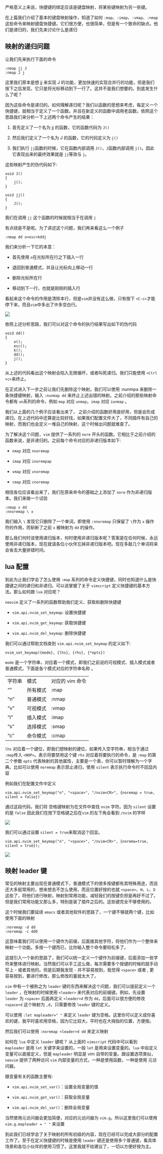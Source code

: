 严格意义上来说，快捷键的绑定应该是键盘映射，将某些键映射为另一些键。

在上篇我们介绍了基本的键盘映射操作，知道了如何 `:map`、`:imap`、`:vmap`、`:nmap` 这些命令来映射键盘快捷键。它们很方便，也很简单，但是有一个致命的缺点。他们是递归的，我们先来讨论什么是递归

## 映射的递归问题

让我们先来执行下面的命令

```Plain Text
:nmap jj J
:nmap J j

```

这里我们原本是想 jj 来实现 J 的功能，更加快速的实现合并行的功能，但是我们按下之后发现，它只是将光标移动到下一行了。这并不是我们想要的。到底发生什么了呢？

因为这些命令是递归的。如何理解递归呢？我们以函数的思想来考虑，每定义一个快捷键，就相当于定义了一个函数。并且在新定义的函数中调用老函数。依照这个思路我们来分析一下上述两个命令产生的结果：

1. 首先定义了一个名为 jj 的函数，它的函数代码为 `J()`

2. 然后我们定义了一个名为 J 的函数，它的代码定义为 `j()`

3. 我们执行 `jj`函数的时候，它在函数内部调用 `J()`，`J`函数内部调用 `j()`。因此它表现出来的最终效果就是 `jj`等效与 `j`。

这些映射产生的伪代码如下:

```Plain Text
void J()
{
    j();
}

void jj()
{
    J();
}

```

我们在调用 `jj` 这个函数的时候就相当于在调用 `j`

有点绕是不是呢。为了讲述这个问题，我们再来看这么一个例子

```Plain Text
:nmap dd o<esc>kddj

```

我们来分析一下它的本意：

- 首先使用 `o`在光标所在行之下插入一行

- 退回到普通模式，并且让光标向上移动一行

- 删除光标所在行

- 移动到下一行，也就是刚刚的插入行

看起来这个命令的作用是清除本行，但是`vim`并没有这么做，只有按下 `<C-c>`才能停下来，而且`vim`中多出了许多空白行。

![](https://pic3.zhimg.com/v2-1421af93c2ecafb883814eb79347722a_r.jpg)

依照上述分析思路，我们可以对这个命令的执行结果写出如下的伪代码

```Plain Text
void dd()
{
    o();
    esc();
    k();
    dd();
    j();
}

```

从上述的代码看出这个映射会陷入无限循环，或者叫死递归。我们只能使用 `<Ctrl +c>`来终止。

在正式进入下一步之前让我们先删除这个映射。我们可以使用 :nunmpa 来删除一条快捷键映射，输入 `:nunmap dd` 来终止上述出错的映射。之前介绍的那些映射命令都有 `un`系列的命令，例如 `map` 对应 `unmap`，`imap` 对应 `iunmap` 。

我们从上面的几个例子应该看出来了， 之前介绍的函数好用是好用，但是会形成递归。在上述代码中还算是比较好找，如果我们配置文件大了，不同插件有自己的映射，而我们也会定义一堆自己的映射，这个时候出问题就难查了。

为了解决这个问题，`vim` 提供了一系列的 `nore` 开头的函数。它相比于之前介绍的函数来说，是非递归的。之前每个命令对应的非递归版本如下:

- `nmap` 对应 `nnoremap`

- `imap` 对应 `inorempap`

- `vmap` 对应 `vnoremap`

- `cmap` 对应 `cnoremap`

相信各位应该看出来了，我们在原来命令的基础之上添加了 `nore` 作为非递归版本。我们来做一个试验

```Plain Text
:nmap x dd
:nnoremap \ x

```

我们输入 `\` 发现它只删除了一个单词，即使用 `:nnoremap` 只保留了 `\`作为 `x` 操作符的作用，而斩断了之前 `x` 被映射为 `dd` 的操作。

那么我们何时该使用递归版本，何时使用非递归版本呢？答案是在任何时候，永远使用非递归版本，现在就请各位小伙伴忘掉非递归版本吧。现在多敲几个单词将来会省去大量排错时间。

## lua 配置

到此为止我们学会了怎么使用 `:map` 系列的命令定义快捷键，同时也知道什么是快捷键之间的递归和非递归。可以说掌握了关于 `vimscript` 定义快捷键的基本方法。那么如何跟 `lua` 对应呢？

`neovim` 定义了一系列的函数帮助我们定义、获取和删除快捷键

- `vim.api.nvim_set_keymap`: 设置快捷键

- `vim.api.nvim_get_keymap`: 获取快捷键

- `vim.api.nvim_del_keymap`: 删除快捷键

我们可以通过帮助文档查到 `vim.api.nvim_set_keymap` 的定义如下:

```Plain Text
nvim_set_keymap({mode}, {lhs}, {rhs}, {*opts})

```

`mode` 是一个字符串，对应着一个模式，即我们之前说的可视模式、插入模式或者普通模式，下面是各个模式对应的字符串名称 。

||||
|-|-|-|
|字符串|模式|对应的 vim 命令|
|“”|所有模式|:map|
|“n”|普通模式|:nmap|
|“v”|可视模式|:vmap|
|“i”|插入模式|:imap|
|“s”|选择模式|:smap|
|“c”|命令模式|:cmap|

`lhs` 对应着一个键位，即我们想映射的键位，如果传入空字符串，相当于通过 `:map`传入 `<NOP>`。表示将要禁用这个键
`rhs` 对应着将要执行的命令，是 `:map` 的第二个参数
`opts` 代表映射的其他属性，主要是一个表，你可以暂时理解为一个字典。比如可以使用 `noremap` 表示禁止递归，使用 `silent` 表示执行命令时不回显内容

例如我们在配置文件中定义

```Plain Text
vim.api.nvim_set_keymap("n", "<space>", "/nvim<CR>", {noremap = true, silent = false})

```

通过这段代码，我们将 空格键映射为在文件中查找 `nvim` 字符。因为 `silent` 设置的是 `false` 因此我们在按下空格键之后在`vim` 的左下角会看到 `/nvim` 的字样

![](https://pic4.zhimg.com/v2-0ef8e6c03804109d534262e2f92f595b_r.jpg)

我们可以通过设置 `silent = true`来取消这个回显。

```Plain Text
vim.api.nvim_set_keymap("n", "<space>", "/nvim<CR>", {norema=true, silent = true});

```

![](https://pic3.zhimg.com/v2-03f721ca1f8c2347223fb2bb08b021a2_r.jpg)

## 映射 leader 键

常见的映射主要出现在普通模式下，普通模式下的很多按键都有其特殊用途，而且还大多挺常用的，想来想去不怎么使用，而且位置好按的也就 `<space>`、`H`、`L`、`D`这些了，将他们进行映射，映射到常用功能，减轻我们的按键负担是再好不过了。但是我们常用功能又那么多，特别是装了插件之后的。这些键完全不够使用的。

这个时候我们要延续 `emacs` 或者其他软件的思路了，一个键不够就两个键，比如使用下面的映射

```Plain Text
:noremap -d dd
:noremap -c ddO

```

这意味着我们可以使用一个键作为前缀，后面接其他字符，将他们作为一个整体来映射一个功能。多按一个键而已，比你输入整个命令要轻松多了。

这就引入一个新的思路了，我们可以统一定义一个键作为前缀键，后面添加一些字符来整体进行映射。当然我们可以手工这么做，每次需要多个按键的时候的就手动写上 - 或者其他的。但是后期我发现 - 并不容易按到，我觉得 `<space>` 或者 , 更容易按到，要进行修改，那么修改的量就太大了。

`vim` 中有一个被称之为 `leader` 键的东西来解决这个问题，我们可以提前定义一个 `leader` ，在映射的时候使用 `<leader>` 来代表对应的前缀键。例如，先设置 `leader` 为 `<space>` 后面再定义 `<leader>d` 作为 `dd`，后面可以很方便的修改 `<space>d` 这个映射为 `,d`，只需要修改 `leader` 键的定义。

可以使用 `:let mapleader=" "` 来定义 `leader` 键为空格。这里你可以定义成你喜欢的键，我平时喜欢用空格，因为它比较大，平时也在大拇指的位置，方便按。

然后我们可以使用 `:noremap <leader>d dd` 来定义映射

如何在 `lua` 中定义 `leader` 键呢？
从上面的 `vimscript` 代码中可以看到 `mapleader` 是用 `let` 关键字来设置的，一般 `let` 是用来设置变量的。`lua` 中自定义变量可以直接定义，但是 `mapleader` 明显是 vim 自带的变量。跟设置选项类似，`neovim` 提供了两种访问 `vim` 内部变量的方式，一种是使用函数，一种是使用 元访问器。

跟变量有关的函数主要有:

- `vim.api.nvim_set_var()`：设置全局变量的值

- `vim.api.nvim_get_var()`：获取全局变量

- `vim.api.nvim_del_var()`：删除全局变量

当然使用元访问器会更加简便，对应的元访问器为 `vim.g`。所以这里我们可以使用 `vim.g.mapleader = " "` 来设置

到此我们已经学会了关于映射的所有初级的内容，现在已经可以完成大部分的配置工作了。至于在定义快捷键的时候是使用 `leader` 键还是使用多个普通键，看具体场景和各位小伙伴的使用习惯了。这里我就不给建议了，一切以方便好按为主。

